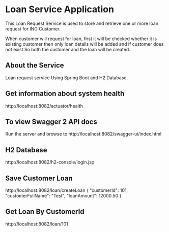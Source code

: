 # Loan Service Application 

This Loan Request Service is used to store and retrieve one or more loan request for ING Customer.

When customer will request for loan, first it will be checked whether it is existing customer then only loan details will be added and if customer does not exist So both the customer and the loan will be created.

## About the Service
Loan request service Using Spring Boot and H2 Database.

## Get information about system health 
http://localhost:8082/actuator/health

## To view Swagger 2 API docs
Run the server and browse to http://localhost:8082/swagger-ui/index.html

## H2 Database
http://localhost:8082/h2-console/login.jsp

## Save Customer Loan 
http://localhost:8082/loan/createLoan
{
"customerId": 101,
"customerFullName": "Test",
"loanAmount": 12000.50
}

## Get Loan By CustomerId
http://localhost:8082/loan/101


